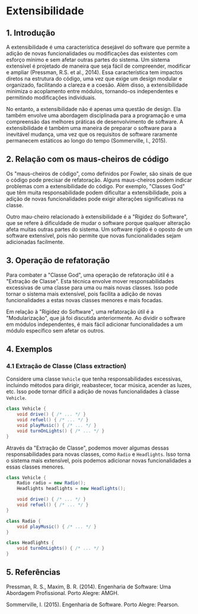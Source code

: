 # Extensibilidade

## 1. Introdução

A extensibilidade é uma característica desejável do software que permite a adição de novas funcionalidades ou modificações das existentes com esforço mínimo e sem afetar outras partes do sistema. Um sistema extensível é projetado de maneira que seja fácil de compreender, modificar e ampliar (Pressman, R.S. et al., 2014). Essa característica tem impactos diretos na estrutura do código, uma vez que exige um design modular e organizado, facilitando a clareza e a coesão. Além disso, a extensibilidade minimiza o acoplamento entre módulos, tornando-os independentes e permitindo modificações individuais.

No entanto, a extensibilidade não é apenas uma questão de design. Ela também envolve uma abordagem disciplinada para a programação e uma compreensão das melhores práticas de desenvolvimento de software. A extensibilidade é também uma maneira de preparar o software para a inevitável mudança, uma vez que os requisitos de software raramente permanecem estáticos ao longo do tempo (Sommerville, I., 2015).

## 2. Relação com os maus-cheiros de código

Os "maus-cheiros de código", como definidos por Fowler, são sinais de que o código pode precisar de refatoração. Alguns maus-cheiros podem indicar problemas com a extensibilidade do código. Por exemplo, "Classes God" que têm muita responsabilidade podem dificultar a extensibilidade, pois a adição de novas funcionalidades pode exigir alterações significativas na classe.

Outro mau-cheiro relacionado à extensibilidade é a "Rigidez do Software", que se refere à dificuldade de mudar o software porque qualquer alteração afeta muitas outras partes do sistema. Um software rígido é o oposto de um software extensível, pois não permite que novas funcionalidades sejam adicionadas facilmente.

## 3. Operação de refatoração

Para combater a "Classe God", uma operação de refatoração útil é a "Extração de Classe". Esta técnica envolve mover responsabilidades excessivas de uma classe para uma ou mais novas classes. Isso pode tornar o sistema mais extensível, pois facilita a adição de novas funcionalidades a estas novas classes menores e mais focadas.

Em relação à "Rigidez do Software", uma refatoração útil é a "Modularização", que já foi discutida anteriormente. Ao dividir o software em módulos independentes, é mais fácil adicionar funcionalidades a um módulo específico sem afetar os outros.

## 4. Exemplos

### 4.1 Extração de Classe (Class extraction)

Considere uma classe `Vehicle` que tenha responsabilidades excessivas, incluindo métodos para dirigir, reabastecer, tocar música, acender as luzes, etc. Isso pode tornar difícil a adição de novas funcionalidades à classe `Vehicle`.

```java
class Vehicle {
    void drive() { /* ... */ }
    void refuel() { /* ... */ }
    void playMusic() { /* ... */ }
    void turnOnLights() { /* ... */ }
}
```

Através da "Extração de Classe", podemos mover algumas dessas responsabilidades para novas classes, como `Radio` e `Headlights`. Isso torna o sistema mais extensível, pois podemos adicionar novas funcionalidades a essas classes menores.

```java
class Vehicle {
    Radio radio = new Radio();
    Headlights headlights = new Headlights();

    void drive() { /* ... */ }
    void refuel() { /* ... */ }
}

class Radio {
    void playMusic() { /* ... */ }
}

class Headlights {
    void turnOnLights() { /* ... */ }
}
```

## 5. Referências

Pressman, R. S., Maxim, B. R. (2014). Engenharia de Software: Uma Abordagem Profissional. Porto Alegre: AMGH.

Sommerville, I. (2015). Engenharia de Software. Porto Alegre: Pearson.